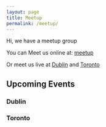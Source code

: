 ```yaml
---
layout: page
title: Meetup
permalink: /meetup/
---
```


Hi, we have a meetup group

You can Meet us online at: [meetup](https://www.meetup.com/de-DE/Dublin-Code-Mentoring/)

Or meet us live at [Dublin](https://www.meetup.com/Dublin-Code-Mentoring/) and [Toronto](https://www.meetup.com/Toronto-Code-Mentoring/)

<h2>Upcoming Events</h2>
<div id="upcoming-events-dublin">
    <h3>Dublin</h3>
</div>
<div id="upcoming-events-toronto">
    <h3>Toronto</h3>
</div>
<script>
    let options = { weekday: 'long', year: 'numeric', month: 'long', day: 'numeric', timeZoneName: 'short', hour: 'numeric' };
    function showLinks(id, data){
        let event = {
        name: data.name,
        link: data.link,
        time: new Date(data.time).toLocaleString('en-US', options)
      }
    if (!document.querySelector(`#${id}`)) return
      document.querySelector(`#${id}`).insertAdjacentHTML('beforeend', `
      <a href="${event.link}" target="_blank" rel="noopener noreferrer">${event.name}</a>
      <div>${event.time}</div>
      <br>
      `)
    }
  function myCallbackDublin(response) {
    response.data.forEach(data => {
      showLinks('upcoming-events-dublin', data);
    })
  }
  function myCallbackToronto(response) {
    response.data.forEach(data => {
      showLinks('upcoming-events-toronto', data);
    })
  }
</script>
<script type="text/javascript"
  src="https://api.meetup.com/Dublin-Code-Mentoring/events?page=4&callback=myCallbackDublin"></script>
<script type="text/javascript"
  src="https://api.meetup.com/Toronto-Code-Mentoring/events?page=4&callback=myCallbackToronto"></script>